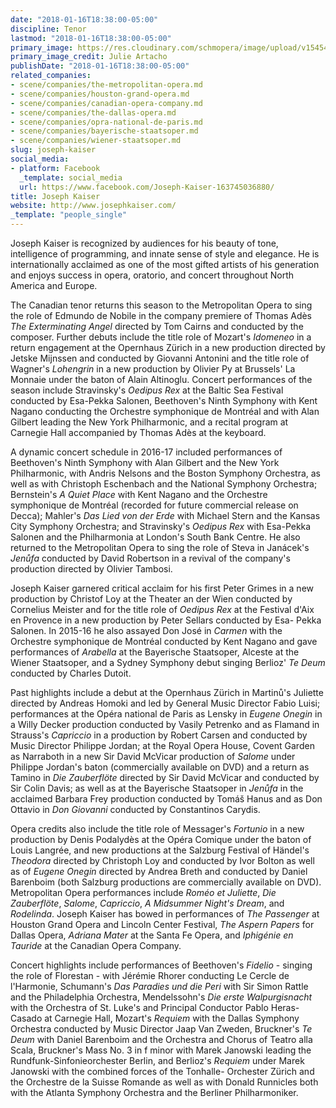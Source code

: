 ```yaml
---
date: "2018-01-16T18:38:00-05:00"
discipline: Tenor
lastmod: "2018-01-16T18:38:00-05:00"
primary_image: https://res.cloudinary.com/schmopera/image/upload/v1545409169/media/webhook-uploads/1516145535472/JosephKaiser5PHOTOCREDITJulie-Artacho.jpeg.jpeg
primary_image_credit: Julie Artacho
publishDate: "2018-01-16T18:38:00-05:00"
related_companies:
- scene/companies/the-metropolitan-opera.md
- scene/companies/houston-grand-opera.md
- scene/companies/canadian-opera-company.md
- scene/companies/the-dallas-opera.md
- scene/companies/opra-national-de-paris.md
- scene/companies/bayerische-staatsoper.md
- scene/companies/wiener-staatsoper.md
slug: joseph-kaiser
social_media:
- platform: Facebook
  _template: social_media
  url: https://www.facebook.com/Joseph-Kaiser-163745036880/
title: Joseph Kaiser
website: http://www.josephkaiser.com/
_template: "people_single"
---
```


Joseph Kaiser is recognized by audiences for his beauty of tone, intelligence of programming, and innate sense of style and elegance.  He is internationally acclaimed as one of the most gifted artists of his generation and enjoys success in opera, oratorio, and concert throughout North America and Europe.

The Canadian tenor returns this season to the Metropolitan Opera to sing the role of Edmundo de Nobile in the company premiere of Thomas Adès *The Exterminating Angel* directed by Tom Cairns and conducted by the composer. Further debuts include the title role of Mozart's *Idomeneo* in a return engagement at the Opernhaus Zürich in a new production directed by Jetske Mijnssen and conducted by Giovanni Antonini and the title role of Wagner's *Lohengrin* in a new production by Olivier Py at Brussels' La Monnaie under the baton of Alain Altinoglu.  Concert performances of the season include Stravinsky's *Oedipus Rex* at the Baltic Sea Festival conducted by Esa-Pekka Salonen, Beethoven's Ninth Symphony with Kent Nagano conducting the Orchestre symphonique de Montréal and with Alan Gilbert leading the New York Philharmonic, and a recital program at Carnegie Hall accompanied by Thomas Adès at the keyboard.

A dynamic concert schedule in 2016-17 included performances of Beethoven's Ninth Symphony with Alan Gilbert and the New York Philharmonic, with Andris Nelsons and the Boston Symphony Orchestra, as well as with Christoph Eschenbach and the National Symphony Orchestra; Bernstein's *A Quiet Place* with Kent Nagano and the Orchestre symphonique de Montréal (recorded for future commercial release on Decca); Mahler's *Das Lied von der Erde* with Michael Stern and the Kansas City Symphony Orchestra; and Stravinsky's *Oedipus Rex* with Esa-Pekka Salonen and the Philharmonia at London's South Bank Centre.  He also returned to the Metropolitan Opera to sing the role of Steva in Janácek's *Jenůfa* conducted by David Robertson in a revival of the company's production directed by Olivier Tambosi.

Joseph Kaiser garnered critical acclaim for his first Peter Grimes in a new production by Christof Loy at the Theater an der Wien conducted by Cornelius Meister and for the title role of *Oedipus Rex* at the Festival d'Aix en Provence in a new production by Peter Sellars conducted by Esa- Pekka Salonen.  In 2015-16 he also assayed Don José in *Carmen* with the Orchestre symphonique de Montréal conducted by Kent Nagano and gave performances of *Arabella* at the Bayerische Staatsoper, Alceste at the Wiener Staatsoper, and a Sydney Symphony debut singing Berlioz' *Te Deum* conducted by Charles Dutoit.

Past highlights include a debut at the Opernhaus Zürich in Martinů's Juliette directed by Andreas Homoki and led by General Music Director Fabio Luisi; performances at the Opéra national de Paris as Lensky in *Eugene Onegin* in a Willy Decker production conducted by Vasily Petrenko and as Flamand in Strauss's *Capriccio* in a production by Robert Carsen and conducted by Music Director Philippe Jordan; at the Royal Opera House, Covent Garden as Narraboth in a new Sir David McVicar production of *Salome* under Philippe Jordan's baton (commercially available on DVD) and a return as Tamino in *Die Zauberflöte* directed by Sir David McVicar and conducted by Sir Colin Davis; as well as at the Bayerische Staatsoper in *Jenůfa* in the acclaimed Barbara Frey production conducted by Tomáš Hanus and as Don Ottavio in *Don Giovanni* conducted by Constantinos Carydis.

Opera credits also include the title role of Messager's *Fortunio* in a new production by Denis Podalydès at the Opéra Comique under the baton of Louis Langrée, and new productions at the Salzburg Festival of Händel's *Theodora* directed by Christoph Loy and conducted by Ivor Bolton as well as of *Eugene Onegin* directed by Andrea Breth and conducted by Daniel Barenboim (both Salzburg productions are commercially available on DVD).  Metropolitan Opera performances include *Roméo et Juliette*, *Die Zauberflöte*, *Salome*, *Capriccio*, *A Midsummer Night's Dream*, and *Rodelinda*.  Joseph Kaiser has bowed in performances of *The Passenger* at Houston Grand Opera and Lincoln Center Festival, *The Aspern Papers* for Dallas Opera, *Adriana Mater* at the Santa Fe Opera, and *Iphigénie en Tauride* at the Canadian Opera Company.

Concert highlights include performances of Beethoven's *Fidelio* - singing the role of Florestan - with Jérémie Rhorer conducting Le Cercle de l'Harmonie, Schumann's *Das Paradies und die Peri* with Sir Simon Rattle and the Philadelphia Orchestra, Mendelssohn's *Die erste Walpurgisnacht* with the Orchestra of St. Luke's and Principal Conductor Pablo Heras-Casado at Carnegie Hall, Mozart's *Requiem* with the Dallas Symphony Orchestra conducted by Music Director Jaap Van Zweden, Bruckner's *Te Deum* with Daniel Barenboim and the Orchestra and Chorus of Teatro alla Scala, Bruckner's Mass No. 3 in f minor with Marek Janowski leading the Rundfunk-Sinfonieorchester Berlin, and Berlioz's *Requiem* under Marek Janowski with the combined forces of the Tonhalle- Orchester Zürich and the Orchestre de la Suisse Romande as well as with Donald Runnicles both with the Atlanta Symphony Orchestra and the Berliner Philharmoniker.

